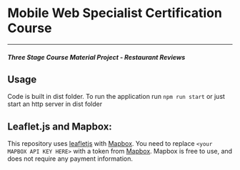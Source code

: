# Mobile Web Specialist Certification Course
---
#### _Three Stage Course Material Project - Restaurant Reviews_

## Usage

Code is built in dist folder. To run the application run `npm run start` or just start an http server in dist folder

## Leaflet.js and Mapbox:

This repository uses [leafletjs](https://leafletjs.com/) with [Mapbox](https://www.mapbox.com/). You need to replace `<your MAPBOX API KEY HERE>` with a token from [Mapbox](https://www.mapbox.com/). Mapbox is free to use, and does not require any payment information. 



